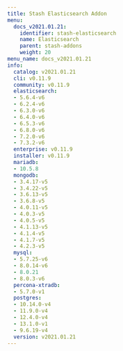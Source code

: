 ```yaml
---
title: Stash Elasticsearch Addon
menu:
  docs_v2021.01.21:
    identifier: stash-elasticsearch
    name: Elasticsearch
    parent: stash-addons
    weight: 20
menu_name: docs_v2021.01.21
info:
  catalog: v2021.01.21
  cli: v0.11.9
  community: v0.11.9
  elasticsearch:
  - 5.6.4-v6
  - 6.2.4-v6
  - 6.3.0-v6
  - 6.4.0-v6
  - 6.5.3-v6
  - 6.8.0-v6
  - 7.2.0-v6
  - 7.3.2-v6
  enterprise: v0.11.9
  installer: v0.11.9
  mariadb:
  - 10.5.8
  mongodb:
  - 3.4.17-v5
  - 3.4.22-v5
  - 3.6.13-v5
  - 3.6.8-v5
  - 4.0.11-v5
  - 4.0.3-v5
  - 4.0.5-v5
  - 4.1.13-v5
  - 4.1.4-v5
  - 4.1.7-v5
  - 4.2.3-v5
  mysql:
  - 5.7.25-v6
  - 8.0.14-v6
  - 8.0.21
  - 8.0.3-v6
  percona-xtradb:
  - 5.7.0-v1
  postgres:
  - 10.14.0-v4
  - 11.9.0-v4
  - 12.4.0-v4
  - 13.1.0-v1
  - 9.6.19-v4
  version: v2021.01.21
---
```


